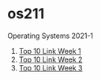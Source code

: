 # os211

Operating Systems 2021-1

1. [Top 10 Link Week 1](./w01.md) <br>
2. [Top 10 Link Week 2](./w02.md) <br>
3. [Top 10 Link Week 3](./w03.md) <br>
